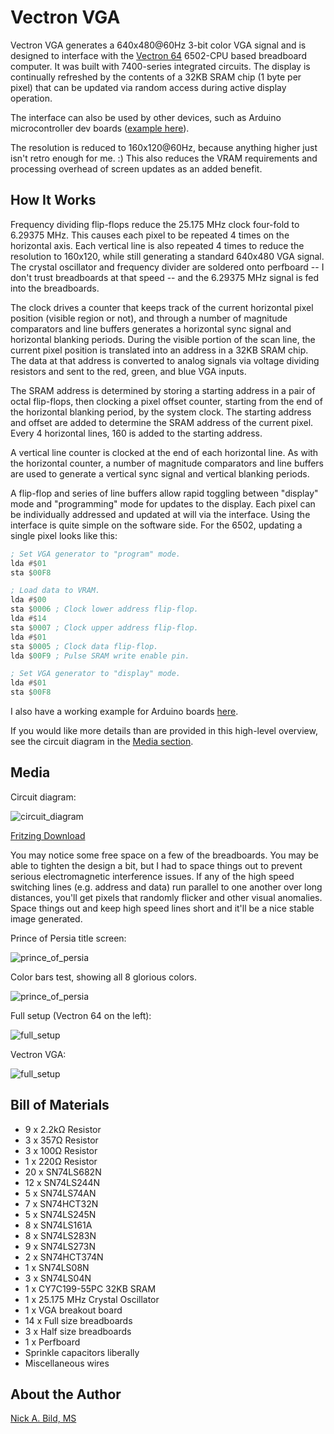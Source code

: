 # Vectron VGA

Vectron VGA generates a 640x480@60Hz 3-bit color VGA signal and is designed to interface with the [Vectron 64](https://github.com/nickbild/vectron_64) 6502-CPU based breadboard computer.  It was built with 7400-series integrated circuits.  The display is continually refreshed by the contents of a 32KB SRAM chip (1 byte per pixel) that can be updated via random access during active display operation.

The interface can also be used by other devices, such as Arduino microcontroller dev boards ([example here](https://github.com/nickbild/vectron_vga/tree/master/sram_vectron_simulator)).

The resolution is reduced to 160x120@60Hz, because anything higher just isn't retro enough for me.  :)  This also reduces the VRAM requirements and processing overhead of screen updates as an added benefit.

## How It Works

Frequency dividing flip-flops reduce the 25.175 MHz clock four-fold to 6.29375 MHz.  This causes each pixel to be repeated 4 times on the horizontal axis.  Each vertical line is also repeated 4 times to reduce the resolution to 160x120, while still generating a standard 640x480 VGA signal.  The crystal oscillator and frequency divider are soldered onto perfboard -- I don't trust breadboards at that speed -- and the 6.29375 MHz signal is fed into the breadboards.

The clock drives a counter that keeps track of the current horizontal pixel position (visible region or not), and through a number of magnitude comparators and line buffers generates a horizontal sync signal and horizontal blanking periods.  During the visible portion of the scan line, the current pixel position is translated into an address in a 32KB SRAM chip.  The data at that address is converted to analog signals via voltage dividing resistors and sent to the red, green, and blue VGA inputs.

The SRAM address is determined by storing a starting address in a pair of octal flip-flops, then clocking a pixel offset counter, starting from the end of the horizontal blanking period, by the system clock.  The starting address and offset are added to determine the SRAM address of the current pixel.  Every 4 horizontal lines, 160 is added to the starting address.

A vertical line counter is clocked at the end of each horizontal line.  As with the horizontal counter, a number of magnitude comparators and line buffers are used to generate a vertical sync signal and vertical blanking periods.

A flip-flop and series of line buffers allow rapid toggling between "display" mode and "programming" mode for updates to the display.  Each pixel can be individually addressed and updated at will via the interface.  Using the interface is quite simple on the software side.  For the 6502, updating a single pixel looks like this:

```asm
; Set VGA generator to "program" mode.
lda #$01
sta $00F8

; Load data to VRAM.
lda #$00
sta $0006 ; Clock lower address flip-flop.
lda #$14
sta $0007 ; Clock upper address flip-flop.
lda #$01
sta $0005 ; Clock data flip-flop.
lda $00F9 ; Pulse SRAM write enable pin.

; Set VGA generator to "display" mode.
lda #$01
sta $00F8
```

I also have a working example for Arduino boards [here](https://github.com/nickbild/vectron_vga/tree/master/sram_vectron_simulator).

If you would like more details than are provided in this high-level overview, see the circuit diagram in the [Media section](https://github.com/nickbild/vectron_vga#media).

## Media

Circuit diagram:

![circuit_diagram](https://raw.githubusercontent.com/nickbild/vectron_vga/master/diagrams/circuit_diagram_bb_sm.jpg)

[Fritzing Download](https://github.com/nickbild/vectron_vga/raw/master/diagrams/circuit_diagram.fzz)

You may notice some free space on a few of the breadboards.  You may be able to tighten the design a bit, but I had to space things out to prevent serious electromagnetic interference issues.  If any of the high speed switching lines (e.g. address and data) run parallel to one another over long distances, you'll get pixels that randomly flicker and other visual anomalies.  Space things out and keep high speed lines short and it'll be a nice stable image generated.

Prince of Persia title screen:

![prince_of_persia](https://raw.githubusercontent.com/nickbild/vectron_vga/master/media/prince_of_persia_sm.jpg)

Color bars test, showing all 8 glorious colors.

![prince_of_persia](https://raw.githubusercontent.com/nickbild/vectron_vga/master/media/color_bars_sm.jpg)

Full setup (Vectron 64 on the left):

![full_setup](https://raw.githubusercontent.com/nickbild/vectron_vga/master/media/full_setup_sm.jpg)

Vectron VGA:

![full_setup](https://raw.githubusercontent.com/nickbild/vectron_vga/master/media/vectron_vga_sm.jpg)

## Bill of Materials

- 9 x 2.2kΩ Resistor
- 3 x 357Ω Resistor
- 3 x 100Ω Resistor
- 1 x 220Ω Resistor
- 20 x SN74LS682N
- 12 x SN74LS244N
- 5 x SN74LS74AN
- 7 x SN74HCT32N
- 5 x SN74LS245N
- 8 x SN74LS161A
- 8 x SN74LS283N
- 9 x SN74LS273N
- 2 x SN74HCT374N
- 1 x SN74LS08N
- 3 x SN74LS04N
- 1 x CY7C199-55PC 32KB SRAM
- 1 x 25.175 MHz Crystal Oscillator
- 1 x VGA breakout board
- 14 x Full size breadboards
- 3 x Half size breadboards
- 1 x Perfboard
- Sprinkle capacitors liberally
- Miscellaneous wires

## About the Author

[Nick A. Bild, MS](https://nickbild79.firebaseapp.com/#!/)

